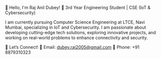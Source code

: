 👋 Hello, I'm Raj Anil Dubey!
🚀 3rd Year Engineering Student | CSE (IoT & Cybersecurity)

I am currently pursuing Computer Science Engineering at LTCE, Navi Mumbai, specializing in IoT and Cybersecurity.
I am passionate about developing cutting-edge tech solutions, exploring innovative projects, and working on real-world problems to enhance connectivity and security.

🚀 Let’s Connect!
📧 Email: dubey.raj2005@gmail.com
📱 Phone: +91 8879310323

